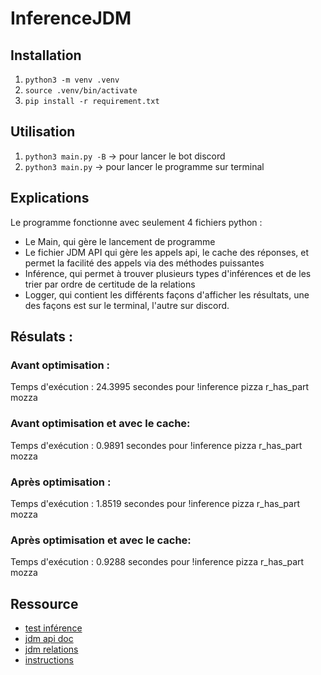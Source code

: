 # InferenceJDM

## Installation

1. ``python3 -m venv .venv``
2. ``source .venv/bin/activate``
3. ``pip install -r requirement.txt``

## Utilisation
1. ``python3 main.py -B`` -> pour lancer le bot discord
2. ``python3 main.py`` -> pour lancer le programme sur terminal


## Explications
Le programme fonctionne avec seulement 4 fichiers python : 
- Le Main, qui gère le lancement de programme
- Le fichier JDM API qui gère les appels api, le cache des réponses, et permet la facilité des appels via des méthodes puissantes
- Inférence, qui permet à trouver plusieurs types d'inférences et de les trier par ordre de certitude de la relations
- Logger, qui contient les différents façons d'afficher les résultats, une des façons est sur le terminal, l'autre sur discord.

## Résulats : 
### Avant optimisation : 
Temps d'exécution : 24.3995 secondes pour !inference pizza r_has_part mozza

### Avant optimisation et avec le cache: 
Temps d'exécution : 0.9891 secondes pour !inference pizza r_has_part mozza

### Après optimisation : 
Temps d'exécution : 1.8519 secondes pour !inference pizza r_has_part mozza

### Après optimisation et avec le cache: 
Temps d'exécution : 0.9288 secondes pour !inference pizza r_has_part mozza

## Ressource

- [test inférence](https://www.jeuxdemots.org/rezo-ask.php?question=pq+pizza+r_has_part+mozza%3F&text=1&gotermsubmit=Demander%2FR%E9pondre)
- [jdm api doc](https://jdm-api.demo.lirmm.fr/schema)
- [jdm relations](https://www.jeuxdemots.org/jdm-about-detail-relations.php)
- [instructions](https://docs.google.com/document/d/1njrZm9WEVkAM7zTXvnNMov-fR4KfbUn1DQ5V1AeRkR4/)
